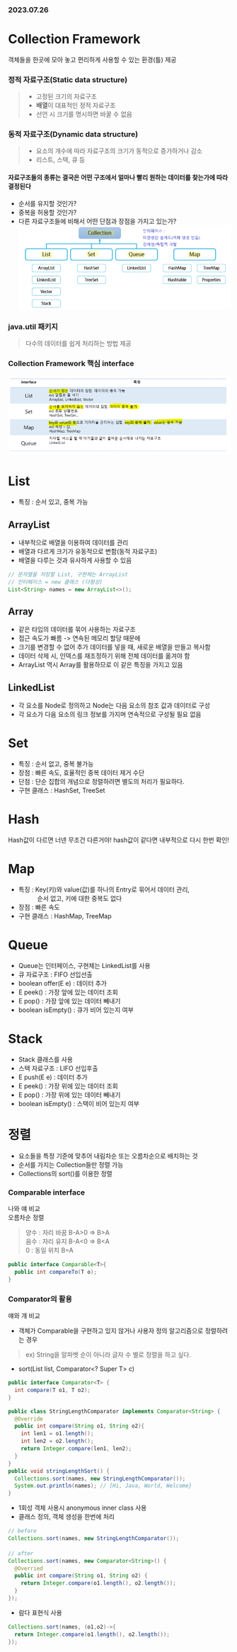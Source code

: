 ### 2023.07.26
# Collection Framework
객체들을 한곳에 모아 놓고 편리하게 사용할 수 있는 환경(틀) 제공
### 정적 자료구조(Static data structure)
> - 고정된 크기의 자료구조
> - **배열**이 대표적인 정적 자료구조
> - 선언 시 크기를 명시하면 바꿀 수 없음
### 동적 자료구조(Dynamic data structure)
> - 요소의 개수에 따라 자료구조의 크기가 동적으로 증가하거나 감소
> - 리스트, 스택, 큐 등

#### 자료구조들의 종류는 결국은 어떤 구조에서 얼마나 빨리 원하는 데이터를 찾는가에 따라 결정된다
- 순서를 유지할 것인가?
- 중복을 허용할 것인가?
- 다른 자료구조들에 비해서 어떤 단점과 장점을 가지고 있는가?  
![ex_screenshot](/images/Collection.png)

### java.util 패키지
> 다수의 데이터를 쉽게 처리하는 방법 제공

### Collection Framework 핵심 interface
![ex_screenshot](/images/Collection_Framework_핵심_interface.PNG)

# List
- 특징 : 순서 있고, 중복 가능
## ArrayList 
- 내부적으로 배열을 이용하여 데이터를 관리
- 배열과 다르게 크기가 유동적으로 변함(동적 자료구조)
- 배열을 다루는 것과 유사하게 사용할 수 있음
```java
// 문자열을 저장할 List, 구현체는 ArrayList
// 인터페이스 = new 클래스 (다형성)
List<String> names = new ArrayList<>();
```
## Array
- 같은 타입의 데이터를 묶어 사용하는 자료구조
- 접근 속도가 빠름 -> 연속된 메모리 할당 때문에
- 크기를 변경할 수 없어 추가 데이터를 넣을 때, 새로운 배열을 만들고 복사함
- 데이터 삭제 시, 인덱스를 재조정하기 위해 전체 데이터를 옮겨야 함
- ArrayList 역시 Array를 활용하므로 이 같은 특징을 가지고 있음
## LinkedList
- 각 요소를 Node로 정의하고 Node는 다음 요소의 참조 값과 데이터로 구성
- 각 요소가 다음 요소의 링크 정보를 가지며 연속적으로 구성될 필요 없음

# Set
- 특징 : 순서 없고, 중복 불가능
- 장점 : 빠른 속도, 효율적인 중복 데이터 제거 수단
- 단점 : 단순 집합의 개념으로 정렬하려면 별도의 처리가 필요하다.
- 구현 클래스 : HashSet, TreeSet

# Hash
Hash값이 다르면 너넨 무조건 다른거야! hash값이 같다면 내부적으로 다시 한번 확인!

# Map
- 특징 : Key(키)와 value(값)를 하나의 Entry로 묶어서 데이터 관리,  
　　　순서 없고, 키에 대한 중복도 없다
- 장점 : 빠른 속도
- 구현 클래스 : HashMap, TreeMap

# Queue
- Queue는 인터페이스, 구현체는 LinkedList를 사용
- 큐 자료구조 : FIFO 선입선출
- boolean offer(E e) : 데이터 추가
- E peek() : 가장 앞에 있는 데이터 조회
- E pop() : 가장 앞에 있는 데이터 빼내기
- boolean isEmpty() : 큐가 비어 있는지 여부

# Stack
- Stack 클래스를 사용
- 스택 자료구조 : LIFO 선입후출
- E push(E e) : 데이터 추가
- E peek() : 가장 위에 있는 데이터 조회
- E pop() : 가장 위에 있는 데이터 빼내기
- boolean isEmpty() : 스택이 비어 있는지 여부

# 정렬
- 요소들을 특정 기준에 맞추어 내림차순 또는 오름차순으로 배치하는 것
- 순서를 가지는 Collection들만 정렬 가능
- Collections의 sort()를 이용한 정렬

### Comparable interface
나와 얘 비교  
오름차순 정렬  
> 양수 : 자리 바꿈 B-A>0 => B>A  
> 음수 : 자리 유지 B-A<0 => B<A  
> 0 : 동일 위치 B=A  
```java
public interface Comparable<T>{
  public int compareTo(T o);
}
```
### Comparator의 활용
얘와 걔 비교
- 객체가 Comparable을 구현하고 있지 않거나 사용자 정의 알고리즘으로 정렬하려는 경우
> ex) String을 알파벳 순이 아니라 글자 수 별로 정렬을 하고 싶다. 
- sort(List<T> list, Comparator<? Super T> c)
```java
public interface Comparator<T> {
  int compare(T o1, T o2);
}
```
```java
public class StringLengthComparator implements Comparator<String> {
  @Override
  public int compare(String o1, String o2){
    int len1 = o1.length();
    int len2 = o2.length();
    return Integer.compare(len1, len2);
  }
}
public void stringLengthSort() {
  Collections.sort(names, new StringLengthComparator());
  System.out.println(names); // [Hi, Java, World, Welcome}
}
```
- 1회성 객체 사용시 anonymous inner class 사용
- 클래스 정의, 객체 생성을 한번에 처리
```java
// before
Collections.sort(names, new StringLengthComparator());

// after
Collections.sort(names, new Comparator<String>() {
  @Overried
  public int compare(String o1, String o2) {      
    return Integer.compare(o1.length(), o2.length());
  }
});
```
- 람다 표현식 사용
```java
Collections.sort(names, (o1,o2)->{
  return Integer.compare(o1.length(), o2.length());
});
```

